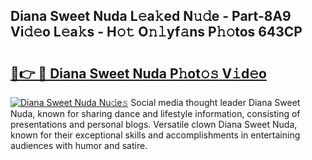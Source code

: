 ## Diana Sweet Nuda L𝚎a𝚔ed N𝚞𝚍e - Part-8A9 Vi𝚍𝚎o L𝚎a𝚔s - H𝚘𝚝 O𝚗𝚕yf𝚊ns P𝚑𝚘tos 643CP

# <h2><a href="http://kf27tf.oniu.top/?m=Diana+Sweet+Nuda">🔗👉 🔴 Diana Sweet Nuda P𝚑ot𝚘𝚜 V𝚒d𝚎o</a></h2>

[![Diana Sweet Nuda Nu𝚍e𝚜](https://i.imgur.com/0qMVB7G.gif)](http://kf27tf.oniu.top/?m=Diana+Sweet+Nuda)
Social media thought leader Diana Sweet Nuda, known for sharing dance and lifestyle information, consisting of presentations and personal blogs. Versatile clown Diana Sweet Nuda, known for their exceptional skills and accomplishments in entertaining audiences with humor and satire.  
